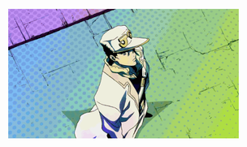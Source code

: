 <p align="center">
  <img src="https://github.com/UdayPandey01/UdayPandey01/blob/main/assets/jojo.gif?raw=true" width="90%" alt="JoJo Funny Banner GIF" />
</p>
